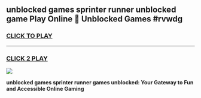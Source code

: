 
## unblocked games sprinter runner unblocked game Play Online 👋 Unblocked Games #rvwdg
<h3>
<a href="https://premium.freeplayer.one?title=unblocked_games_sprinter_runner&ref=21F">CLICK TO PLAY</a></h3>
<hr>

<h3>
<a href="https://premium.freeplayer.one?title=unblocked_games_sprinter_runner&ref=21F">CLICK 2 PLAY</a>
  
</h3>

<a href="https://premium.freeplayer.one?title=unblocked_games_sprinter_runner&ref=21F/"><img src="https://clearcache.store/games.png"></a>


**unblocked games sprinter runner games unblocked: Your Gateway to Fun and Accessible Online Gaming**
